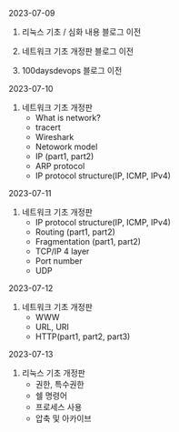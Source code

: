 2023-07-09 <br/>

1. 리눅스 기초 / 심화 내용 블로그 이전 <br/>

2. 네트워크 기초 개정판 블로그 이전 <br/>

3. 100daysdevops 블로그 이전 <br/>

2023-07-10 <br/>

1. 네트워크 기초 개정판
    + What is network?
    + tracert
    + Wireshark
    + Netowork model
    + IP (part1, part2)
    + ARP protocol
    + IP protocol structure(IP, ICMP, IPv4)

2023-07-11 <br/>

1. 네트워크 기초 개정판
    + IP protocol structure(IP, ICMP, IPv4)
    + Routing (part1, part2)
    + Fragmentation (part1, part2)
    + TCP/IP 4 layer
    + Port number 
    + UDP

2023-07-12 <br/>

1. 네트워크 기초 개정판
    + WWW
    + URL, URI
    + HTTP(part1, part2, part3)

2023-07-13 <br/>

1. 리눅스 기초 개정판
    + 권한, 특수권한
    + 쉘 명령어
    + 프로세스 사용
    + 압축 및 아카이브
    






